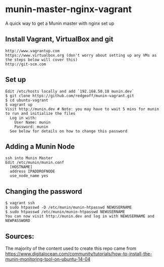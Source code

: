 # munin-master-nginx-vagrant

A quick way to get a Munin master with nginx set up


Install Vagrant, VirtualBox and git
---

    http://www.vagrantup.com
    https://www.virtualbox.org (don't worry about setting up any VMs as the steps below will cover this)
    http://git-scm.com


Set up
---

    Edit /etc/hosts locally and add `192.168.50.18 munin.dev`
    $ git clone https://github.com/redgeoff/munin-vagrant.git
    $ cd ubuntu-vagrant
    $ vagrant up
    Visit http://munin.dev # Note: you may have to wait 5 mins for munin to run and initialize the files
      Log in with:
        User Name: munin
        Password: munin
      See below for details on how to change this password


## Adding a Munin Node

    ssh into Munin Master
    Edit /etc/munin/munin.conf
      [HOSTNAME]
      address IPADDROFNODE
      use_node_name yes
    

Changing the password
---

    $ vagrant ssh
    $ sudo htpasswd -D /etc/munin/munin-htpasswd NEWUSERNAME
    $ sudo htpasswd /etc/munin/munin-htpasswd NEWUSERNAME
    You can now visit http://munin.dev and log in with NEWUSERNAME and NEWPASSWORD


Sources:
---

The majority of the content used to create this repo came from https://www.digitalocean.com/community/tutorials/how-to-install-the-munin-monitoring-tool-on-ubuntu-14-04
